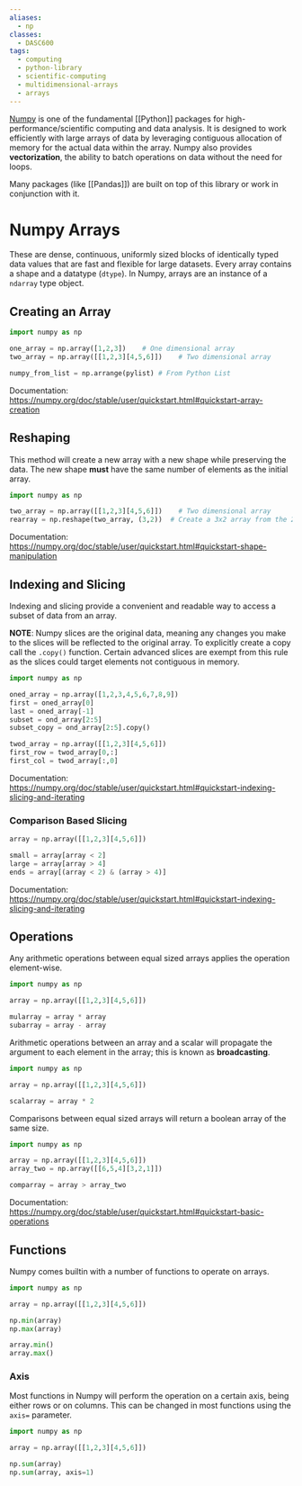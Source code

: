 ```yaml
---
aliases:
  - np
classes:
  - DASC600
tags:
  - computing
  - python-library
  - scientific-computing
  - multidimensional-arrays
  - arrays
---
```

[Numpy](https://numpy.org/) is one of the fundamental [[Python]] packages for high-performance/scientific computing and data analysis. It is designed to work efficiently with large arrays of data by leveraging contiguous allocation of memory for the actual data within the array. Numpy also provides **vectorization**, the ability to batch operations on data without the need for loops.

Many packages (like [[Pandas]]) are built on top of this library or work in conjunction with it.
# Numpy Arrays
These are dense, continuous, uniformly sized blocks of identically typed data values that are fast and flexible for large datasets. Every array contains a shape and a datatype (`dtype`). In Numpy, arrays are an instance of a `ndarray` type object.
## Creating an Array
```python
import numpy as np

one_array = np.array([1,2,3])    # One dimensional array
two_array = np.array([[1,2,3][4,5,6]])    # Two dimensional array

numpy_from_list = np.arrange(pylist) # From Python List
```
Documentation: https://numpy.org/doc/stable/user/quickstart.html#quickstart-array-creation
## Reshaping
This method will create a new array with a new shape while preserving the data. The new shape **must** have the same number of elements as the initial array.
```python
import numpy as np

two_array = np.array([[1,2,3][4,5,6]])    # Two dimensional array
rearray = np.reshape(two_array, (3,2))  # Create a 3x2 array from the 2x3
```
Documentation: https://numpy.org/doc/stable/user/quickstart.html#quickstart-shape-manipulation
## Indexing and Slicing
Indexing and slicing provide a convenient and readable way to access a subset of data from an array.

**NOTE**: Numpy slices are the original data, meaning any changes you make to the slices will be reflected to the original array. To explicitly create a copy call the `.copy()` function. Certain advanced slices are exempt from this rule as the slices could target elements not contiguous in memory.
```python
import numpy as np

oned_array = np.array([1,2,3,4,5,6,7,8,9])
first = oned_array[0]
last = oned_array[-1]
subset = ond_array[2:5]
subset_copy = ond_array[2:5].copy()

twod_array = np.array([[1,2,3][4,5,6]])
first_row = twod_array[0,:]
first_col = twod_array[:,0]
```
Documentation: https://numpy.org/doc/stable/user/quickstart.html#quickstart-indexing-slicing-and-iterating
### Comparison Based Slicing
```python
array = np.array([[1,2,3][4,5,6]])

small = array[array < 2]
large = array[array > 4]
ends = array[(array < 2) & (array > 4)]
```
Documentation: https://numpy.org/doc/stable/user/quickstart.html#quickstart-indexing-slicing-and-iterating
## Operations
Any arithmetic operations between equal sized arrays applies the operation element-wise.
```python
import numpy as np

array = np.array([[1,2,3][4,5,6]])

mularray = array * array
subarray = array - array
```
Arithmetic operations between an array and a scalar will propagate the argument to each element in the array; this is known as **broadcasting**.
```python
import numpy as np

array = np.array([[1,2,3][4,5,6]])

scalarray = array * 2
```
Comparisons between equal sized arrays will return a boolean array of the same size.
```python
import numpy as np

array = np.array([[1,2,3][4,5,6]])
array_two = np.array([[6,5,4][3,2,1]])

comparray = array > array_two
```
Documentation: https://numpy.org/doc/stable/user/quickstart.html#quickstart-basic-operations
## Functions
Numpy comes builtin with a number of functions to operate on arrays.
```python
import numpy as np

array = np.array([[1,2,3][4,5,6]])

np.min(array)
np.max(array)

array.min()
array.max()
```
### Axis
Most functions in Numpy will perform the operation on a certain axis, being either rows or on columns. This can be changed in most functions using the `axis=` parameter.
```python
import numpy as np

array = np.array([[1,2,3][4,5,6]])

np.sum(array)
np.sum(array, axis=1)
```